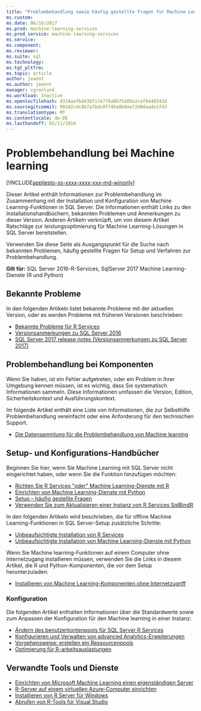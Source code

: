 ```yaml
---
title: "Problembehandlung sowie häufig gestellte Fragen für Machine Learning in SQL Server | Microsoft Docs"
ms.custom: 
ms.date: 06/16/2017
ms.prod: machine-learning-services
ms.prod_service: machine-learning-services
ms.service: 
ms.component: 
ms.reviewer: 
ms.suite: sql
ms.technology: 
ms.tgt_pltfrm: 
ms.topic: article
author: jeannt
ms.author: jeannt
manager: cgronlund
ms.workload: Inactive
ms.openlocfilehash: d334aefbd43bf17e776a8b75a09a2cef8448542d
ms.sourcegitcommit: 99102cdc867a7bdc0ff45e8b9ee72d0daade1fd3
ms.translationtype: MT
ms.contentlocale: de-DE
ms.lasthandoff: 02/11/2018
---
```

# <a name="troubleshoot-machine-learning"></a>Problembehandlung bei Machine learning
[!INCLUDE[appliesto-ss-xxxx-xxxx-xxx-md-winonly](../includes/appliesto-ss-xxxx-xxxx-xxx-md-winonly.md)]

Dieser Artikel enthält Informationen zur Problembehandlung im Zusammenhang mit der Installation und Konfiguration von Machine Learning-Funktionen in SQL Server. Die Informationen enthält Links zu den Installationshandbüchern, bekannten Problemen und Anmerkungen zu dieser Version. Anderen Artikeln verknüpft, um von diesem Artikel Ratschläge zur leistungsoptimierung für Machine Learning-Lösungen in SQL Server bereitstellen.

Verwenden Sie diese Seite als Ausgangspunkt für die Suche nach bekannten Problemen, häufig gestellte Fragen für Setup und Verfahren zur Problembehandlung.

**Gilt für:** SQL Server 2016-R-Services, SqlServer 2017 Machine Learning-Dienste (R und Python)

## <a name="known-issues"></a>Bekannte Probleme

In den folgenden Artikeln listet bekannte Probleme mit der aktuellen Version, oder es werden Probleme mit früheren Versionen beschrieben:

+ [Bekannte Probleme für R Services](../advanced-analytics/known-issues-for-sql-server-machine-learning-services.md)
+ [Versionsanmerkungen zu SQL Server 2016](../sql-server/sql-server-2016-release-notes.md)
+ [SQL Server 2017 release notes (Versionsanmerkungen zu SQL Server 2017)](../sql-server/sql-server-2017-release-notes.md)

## <a name="troubleshooting-prerequisites"></a>Problembehandlung bei Komponenten

Wenn Sie haben, ist ein Fehler aufgetreten, oder ein Problem in Ihrer Umgebung kennen müssen, ist es wichtig, dass Sie systematisch Informationen sammeln. Diese Informationen umfassen die Version, Edition, Sicherheitskontext und Ausführungskontext.

Im folgende Artikel enthält eine Liste von Informationen, die zur Selbsthilfe Problembehandlung vereinfacht oder eine Anforderung für den technischen Support.

+ [Die Datensammlung für die Problembehandlung von Machine learning](data-collection-ml-troubleshooting-process.md)

## <a name="setup-and-configuration-guides"></a>Setup- und Konfigurations-Handbücher

Beginnen Sie hier, wenn Sie Machine Learning mit SQL Server nicht eingerichtet haben, oder wenn Sie die Funktion hinzufügen möchten:

+ [Richten Sie R Services "oder" Machine Learning-Dienste mit R](../advanced-analytics/r/set-up-sql-server-r-services-in-database.md)
+ [Einrichten von Machine Learning-Dienste mit Python](../advanced-analytics/python/setup-python-machine-learning-services.md)
+ [Setup – häufig gestellte Fragen](../advanced-analytics/r/upgrade-and-installation-faq-sql-server-r-services.md)
+ [Verwenden Sie zum Aktualisieren einer Instanz von R Services SqlBindR](../advanced-analytics/r/use-sqlbindr-exe-to-upgrade-an-instance-of-sql-server.md)

In den folgenden Artikeln wird beschrieben, die für offline Machine Learning-Funktionen in SQL Server-Setup zusätzliche Schritte:

+ [Unbeaufsichtigte Installation von R Services](../advanced-analytics/r/unattended-installs-of-sql-server-r-services.md) 
+ [Unbeaufsichtigte Installation von Machine Learning-Dienste mit Python](../advanced-analytics/python/unattended-installs-of-sql-server-python-services.md)

Wenn Sie Machine learning-Funktionen auf einem Computer ohne Internetzugang installieren müssen, verwenden Sie die Links in diesem Artikel, die R und Python-Komponenten, die vor dem Setup herunterzuladen:

+ [Installieren von Machine Learning-Komponenten ohne Internetzugriff](../advanced-analytics/r/installing-ml-components-without-internet-access.md)

### <a name="configuration"></a>Konfiguration

Die folgenden Artikel enthalten Informationen über die Standardwerte sowie zum Anpassen der Konfiguration für den Machine learning in einer Instanz:

+ [Ändern des benutzerkontenpools für SQL Server R Services](../advanced-analytics/r/modify-the-user-account-pool-for-sql-server-r-services.md)  
+ [Konfigurieren und Verwalten von advanced Analytics-Erweiterungen](../advanced-analytics/r/configure-and-manage-advanced-analytics-extensions.md)  
+ [Vorgehensweise: erstellen ein Ressourcenpools](r/how-to-create-a-resource-pool-for-r.md)
+ [Optimierung für R-arbeitsauslastungen](r/operationalizing-your-r-code.md)

## <a name="related-tools-and-services"></a>Verwandte Tools und Dienste

+ [Einrichten von Microsoft Machine Learning einen eigenständigen Server](../advanced-analytics/r/create-a-standalone-r-server.md)
+ [R-Server auf einem virtuellen Azure-Computer einrichten](../advanced-analytics/r/provision-the-r-server-only-sql-server-2016-enterprise-vm-on-azure.md)
+ [Installieren von R Server für Windows](https://msdn.microsoft.com/microsoft-r/rserver-install-windows)
+ [Abrufen von R-Tools für Visual Studio](https://www.visualstudio.com/vs/rtvs/)
